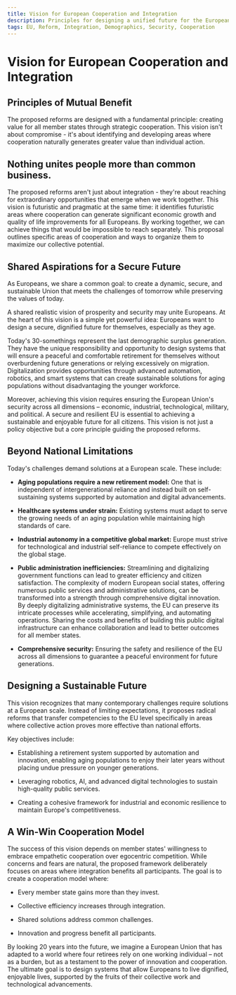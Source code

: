 ```yaml
---
title: Vision for European Cooperation and Integration
description: Principles for designing a unified future for the European Union addressing demographic, economic, and security challenges.
tags: EU, Reform, Integration, Demographics, Security, Cooperation
---
```


# Vision for European Cooperation and Integration

## Principles of Mutual Benefit

The proposed reforms are designed with a fundamental principle: creating value for all member states through strategic cooperation. This vision isn't about compromise - it's about identifying and developing areas where cooperation naturally generates greater value than individual action.


## Nothing unites people more than common business.

The proposed reforms aren't just about integration - they're about reaching for extraordinary opportunities that emerge when we work together. This vision is futuristic and pragmatic at the same time: it identifies futuristic areas where cooperation can generate significant economic growth and quality of life improvements for all Europeans. By working together, we can achieve things that would be impossible to reach separately. This proposal outlines specific areas of cooperation and ways to organize them to maximize our collective potential.


## Shared Aspirations for a Secure Future

As Europeans, we share a common goal: to create a dynamic, secure, and sustainable Union that meets the challenges of tomorrow while preserving the values of today.

A shared realistic vision of prosperity and security may unite Europeans. At the heart of this vision is a simple yet powerful idea: Europeans want to design a secure, dignified future for themselves, especially as they age.

Today's 30-somethings represent the last demographic surplus generation. They have the unique responsibility and opportunity to design systems that will ensure a peaceful and comfortable retirement for themselves without overburdening future generations or relying excessively on migration. Digitalization provides opportunities through advanced automation, robotics, and smart systems that can create sustainable solutions for aging populations without disadvantaging the younger workforce.

Moreover, achieving this vision requires ensuring the European Union's security across all dimensions – economic, industrial, technological, military, and political. A secure and resilient EU is essential to achieving a sustainable and enjoyable future for all citizens. This vision is not just a policy objective but a core principle guiding the proposed reforms.

## Beyond National Limitations

Today's challenges demand solutions at a European scale. These include:

*   **Aging populations require a new retirement model:** One that is independent of intergenerational reliance and instead built on self-sustaining systems supported by automation and digital advancements.
    
*   **Healthcare systems under strain:** Existing systems must adapt to serve the growing needs of an aging population while maintaining high standards of care.
    
*   **Industrial autonomy in a competitive global market:** Europe must strive for technological and industrial self-reliance to compete effectively on the global stage.
    
*   **Public administration inefficiencies:** Streamlining and digitalizing government functions can lead to greater efficiency and citizen satisfaction. The complexity of modern European social states, offering numerous public services and administrative solutions, can be transformed into a strength through comprehensive digital innovation. By deeply digitalizing administrative systems, the EU can preserve its intricate processes while accelerating, simplifying, and automating operations. Sharing the costs and benefits of building this public digital infrastructure can enhance collaboration and lead to better outcomes for all member states.
    
*   **Comprehensive security:** Ensuring the safety and resilience of the EU across all dimensions to guarantee a peaceful environment for future generations.


## Designing a Sustainable Future

This vision recognizes that many contemporary challenges require solutions at a European scale. Instead of limiting expectations, it proposes radical reforms that transfer competencies to the EU level specifically in areas where collective action proves more effective than national efforts.

Key objectives include:

*   Establishing a retirement system supported by automation and innovation, enabling aging populations to enjoy their later years without placing undue pressure on younger generations.
    
*   Leveraging robotics, AI, and advanced digital technologies to sustain high-quality public services.
    
*   Creating a cohesive framework for industrial and economic resilience to maintain Europe's competitiveness.
    

## A Win-Win Cooperation Model

The success of this vision depends on member states' willingness to embrace empathetic cooperation over egocentric competition. While concerns and fears are natural, the proposed framework deliberately focuses on areas where integration benefits all participants. The goal is to create a cooperation model where:

*   Every member state gains more than they invest.
    
*   Collective efficiency increases through integration.
    
*   Shared solutions address common challenges.
    
*   Innovation and progress benefit all participants.
    

By looking 20 years into the future, we imagine a European Union that has adapted to a world where four retirees rely on one working individual – not as a burden, but as a testament to the power of innovation and cooperation. The ultimate goal is to design systems that allow Europeans to live dignified, enjoyable lives, supported by the fruits of their collective work and technological advancements.